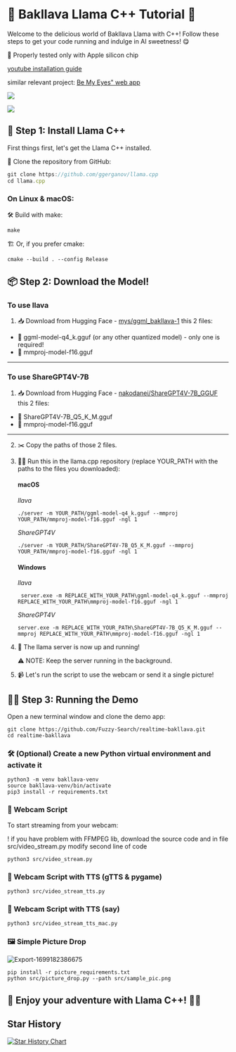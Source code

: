 # 🍰 Bakllava Llama C++ Tutorial 🦙

Welcome to the delicious world of Bakllava Llama with C++! Follow these steps to get your code running and indulge in AI sweetness! 😋

🚨 Properly tested only with Apple silicon chip

[youtube installation guide](https://youtu.be/UyRFbGK9QmI)

similar relevant project: [Be My Eyes" web app](https://github.com/lxe/llavavision#getting-started)

<a href="https://twitter.com/Karmedge" target="_blank"><img src="https://img.shields.io/badge/Twitter-%40karmedge-00000"></a>

<a href="https://www.linkedin.com/in/karmedge" target="_blank"><img src="https://img.shields.io/badge/LinkedIn-karmedge-informational"></a>

## 🚀 Step 1: Install Llama C++

First things first, let's get the Llama C++ installed.

🔗 Clone the repository from GitHub:
```jsx
git clone https://github.com/ggerganov/llama.cpp
cd llama.cpp
```
### On Linux & macOS:
🛠 Build with make:
```
make
```
🏗 Or, if you prefer cmake:
```
cmake --build . --config Release
```

## 📦 Step 2: Download the Model!
### To use llava
1. 📥 Download from Hugging Face - [mys/ggml_bakllava-1](https://huggingface.co/mys/ggml_bakllava-1/tree/main) this 2 files:
* 🌟 ggml-model-q4_k.gguf (or any other quantized model) - only one is required!
* 🧊 mmproj-model-f16.gguf
---
### To use ShareGPT4V-7B
1. 📥 Download from Hugging Face - [nakodanei/ShareGPT4V-7B_GGUF](https://huggingface.co/nakodanei/ShareGPT4V-7B_GGUF/tree/main) this 2 files:
* 🌟 ShareGPT4V-7B_Q5_K_M.gguf
* 🧊 mmproj-model-f16.gguf
---

2. ✂️ Copy the paths of those 2 files.
3. 🏃‍♂️ Run this in the llama.cpp repository (replace YOUR_PATH with the paths to the files you downloaded):

    #### macOS
    *llava*
    ```
    ./server -m YOUR_PATH/ggml-model-q4_k.gguf --mmproj YOUR_PATH/mmproj-model-f16.gguf -ngl 1
    ```
    *ShareGPT4V*
    ```
    ./server -m YOUR_PATH/ShareGPT4V-7B_Q5_K_M.gguf --mmproj YOUR_PATH/mmproj-model-f16.gguf -ngl 1
    ```
    #### Windows
    *llava*
   ```
    server.exe -m REPLACE_WITH_YOUR_PATH\ggml-model-q4_k.gguf --mmproj REPLACE_WITH_YOUR_PATH\mmproj-model-f16.gguf -ngl 1

    ```
    *ShareGPT4V*
    ```
    server.exe -m REPLACE_WITH_YOUR_PATH\ShareGPT4V-7B_Q5_K_M.gguf --mmproj REPLACE_WITH_YOUR_PATH\mmproj-model-f16.gguf -ngl 1

    ```
4. 🎉 The llama server is now up and running!
    
    ⚠️ NOTE: Keep the server running in the background.
5. 📹 Let's run the script to use the webcam or send it a single picture!

## 🏃‍♀️ Step 3: Running the Demo
Open a new terminal window and clone the demo app:
```
git clone https://github.com/Fuzzy-Search/realtime-bakllava.git
cd realtime-bakllava
```
### 🛠 (Optional) Create a new Python virtual environment and activate it
```
python3 -m venv bakllava-venv
source bakllava-venv/bin/activate
pip3 install -r requirements.txt
```
### 🎥 Webcam Script
To start streaming from your webcam:

! if you have problem with FFMPEG lib, download the source code and in file src/video_stream.py modify second line of code

```
python3 src/video_stream.py
```

### 🎥 Webcam Script with TTS (gTTS & pygame)
```
python3 src/video_stream_tts.py
```

### 🎥 Webcam Script with TTS (say)
```
python3 src/video_stream_tts_mac.py
```



### 🖼 Simple Picture Drop
![Export-1699182386675](https://github.com/Fuzzy-Search/realtime-bakllava/assets/40468118/cc2384d9-1e16-4e94-a02c-47bd703d8ed7)

```
pip install -r picture_requirements.txt
python src/picture_drop.py --path src/sample_pic.png
```


## 📝 Enjoy your adventure with Llama C++! 🚀🦙

## Star History

[![Star History Chart](https://api.star-history.com/svg?repos=Fuzzy-Search/realtime-bakllava&type=Date)](https://star-history.com/#Fuzzy-Search/realtime-bakllava&Date)

